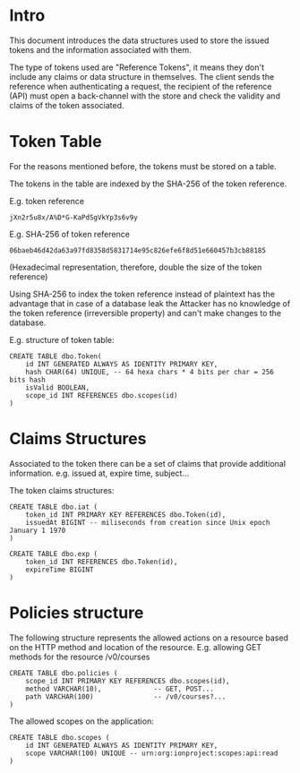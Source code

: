 # Intro

This document introduces the data structures used to store the issued tokens and the information associated with them.

The type of tokens used are "Reference Tokens", it means they don't include any claims or data structure in themselves.
The client sends the reference when authenticating a request, the recipient of the reference (API) must open a back-channel with the store and check the validity and claims of the token associated.


# Token Table

For the reasons mentioned before, the tokens must be stored on a table.

The tokens in the table are indexed by the SHA-256 of the token reference.

E.g. token reference
```
jXn2r5u8x/A%D*G-KaPdSgVkYp3s6v9y 
```

E.g. SHA-256 of token reference
```
06baeb46d42da63a97fd8358d5831714e95c826efe6f8d51e660457b3cb88185
```

(Hexadecimal representation, therefore, double the size of the token reference)

Using SHA-256 to index the token reference instead of plaintext has the advantage that in case of a database leak the Attacker has no knowledge of the token reference (irreversible property) and can't make changes to the database.

E.g. structure of token table:
```
CREATE TABLE dbo.Token(
    id INT GENERATED ALWAYS AS IDENTITY PRIMARY KEY,
    hash CHAR(64) UNIQUE, -- 64 hexa chars * 4 bits per char = 256 bits hash
    isValid BOOLEAN,
    scope_id INT REFERENCES dbo.scopes(id)
)
```

# Claims Structures

Associated to the token there can be a set of claims that provide additional information.
e.g. issued at, expire time, subject...

The token claims structures:
```
CREATE TABLE dbo.iat (
    token_id INT PRIMARY KEY REFERENCES dbo.Token(id),
    issuedAt BIGINT -- miliseconds from creation since Unix epoch January 1 1970
)
```

```
CREATE TABLE dbo.exp (
    token_id INT REFERENCES dbo.Token(id),
    expireTime BIGINT 
)
```


# Policies structure
The following structure represents the allowed actions on a resource based on the HTTP method and location of the resource.
E.g. allowing GET methods for the resource /v0/courses

```
CREATE TABLE dbo.policies (
    scope_id INT PRIMARY KEY REFERENCES dbo.scopes(id), 
    method VARCHAR(10),             -- GET, POST...
    path VARCHAR(100)               -- /v0/courses?...
)
```

The allowed scopes on the application:
```
CREATE TABLE dbo.scopes (
    id INT GENERATED ALWAYS AS IDENTITY PRIMARY KEY,
    scope VARCHAR(100) UNIQUE -- urn:org:ionproject:scopes:api:read
)
```
